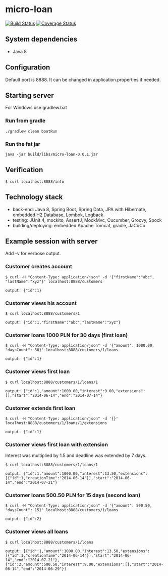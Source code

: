 # micro-loan
[![Build Status](https://travis-ci.org/dst/micro-loan.svg)](https://travis-ci.org/dst/micro-loan)
[![Coverage Status](https://coveralls.io/repos/dst/micro-loan/badge.png)](https://coveralls.io/r/dst/micro-loan)

## System dependencies
- Java 8

## Configuration
Default port is 8888. It can be changed in application.properties if needed.

## Starting server
For Windows use gradlew.bat

### Run from gradle
    ./gradlew clean bootRun

### Run the fat jar
    java -jar build/libs/micro-loan-0.0.1.jar

## Verification
    $ curl localhost:8888/info

## Technology stack
- back-end: Java 8, Spring Boot, Spring Data, JPA with Hibernate, embedded H2 Database, Lombok, Logback
- testing: JUnit 4, mockito, AssertJ, MockMvc, Cucumber, Groovy, Spock
- building/deploying: embedded Apache Tomcat, gradle, JaCoCo

## Example session with server
Add -v for verbose output.

### Customer creates account
    $ curl -H "Content-Type: application/json" -d '{"firstName":"abc", "lastName":"xyz"}' localhost:8888/customers
    
    output: {"id":1}

### Customer views his account
    $ curl localhost:8888/customers/1
    
    output: {"id":1,"firstName":"abc","lastName":"xyz"}

### Customer loans 1000 PLN for 30 days (first loan)
    $ curl -H "Content-Type: application/json" -d '{"amount": 1000.00, "daysCount": 30}' localhost:8888/customers/1/loans
    
    output: {"id":1}

### Customer views first loan
    $ curl localhost:8888/customers/1/loans/1
    
    output: {"id":1,"amount":1000.00,"interest":9.00,"extensions":[],"start":"2014-06-14","end":"2014-07-14"}
    
### Customer extends first loan
    $ curl -H "Content-Type: application/json" -d '{}' localhost:8888/customers/1/loans/1/extensions
    
    output: {"id":1}
    
### Customer views first loan with extension
Interest was multiplied by 1.5 and deadline was extended by 7 days.
 
    $ curl localhost:8888/customers/1/loans/1
    
    output: {"id":1,"amount":1000.00,"interest":13.50,"extensions":[{"id":1,"creationTime":"2014-06-14"}],"start":"2014-06-14","end":"2014-07-21"}

### Customer loans 500.50 PLN for 15 days (second loan)
    $ curl -H "Content-Type: application/json" -d '{"amount": 500.50, "daysCount": 15}' localhost:8888/customers/1/loans
    
    output: {"id":2}

### Customer views all loans
    $ curl localhost:8888/customers/1/loans
    
    output: [{"id":1,"amount":1000.00,"interest":13.50,"extensions":[{"id":1,"creationTime":"2014-06-14"}],"start":"2014-06-14","end":"2014-07-21"},{"id":2,"amount":500.50,"interest":9.00,"extensions":[],"start":"2014-06-14","end":"2014-06-29"}]
